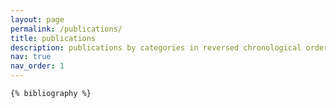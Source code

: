 ```yaml
---
layout: page
permalink: /publications/
title: publications
description: publications by categories in reversed chronological order.
nav: true
nav_order: 1
---
```


<!-- _pages/publications.md -->
<div class="publications">

    {% bibliography %}
 <!-- {% bibliography -f papers -q @*[selected=true] %} -->


</div>
